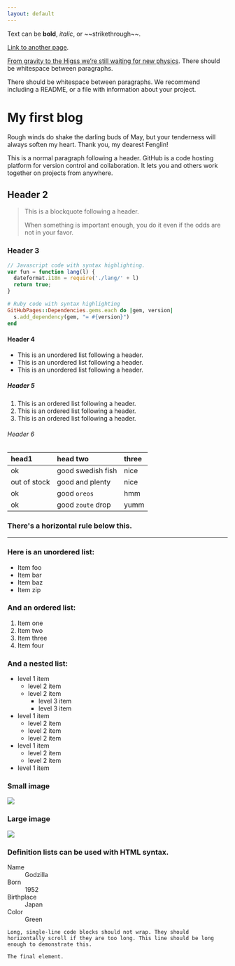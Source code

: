 ```yaml
---
layout: default
---
```


Text can be **bold**, _italic_, or \~\~strikethrough\~\~.

[Link to another page][1].

[From gravity to the Higss we’re still waiting for new physics]().
There should be whitespace between paragraphs.

There should be whitespace between paragraphs. We recommend including a README, or a file with information about your project.

# [][3]My first blog

Rough winds do shake the darling buds of May, but your tenderness will always soften my heart. Thank you, my dearest Fenglin!

This is a normal paragraph following a header. GitHub is a code hosting platform for version control and collaboration. It lets you and others work together on projects from anywhere.

## [][4]Header 2

> This is a blockquote following a header.
> 
> When something is important enough, you do it even if the odds are not in your favor.

### [][5]Header 3

```js
// Javascript code with syntax highlighting.
var fun = function lang(l) {
  dateformat.i18n = require('./lang/' + l)
  return true;
}
```

```ruby
# Ruby code with syntax highlighting
GitHubPages::Dependencies.gems.each do |gem, version|
  s.add_dependency(gem, "= #{version}")
end
```

#### [][6]Header 4

*   This is an unordered list following a header.
*   This is an unordered list following a header.
*   This is an unordered list following a header.

##### [][7]Header 5

1.  This is an ordered list following a header.
2.  This is an ordered list following a header.
3.  This is an ordered list following a header.

###### [][8]Header 6

| head1        | head two          | three |
|:-------------|:------------------|:------|
| ok           | good swedish fish | nice  |
| out of stock | good and plenty   | nice  |
| ok           | good `oreos`      | hmm   |
| ok           | good `zoute` drop | yumm  |

### There's a horizontal rule below this.

---- 

### Here is an unordered list:

*   Item foo
*   Item bar
*   Item baz
*   Item zip

### And an ordered list:

1.  Item one
1.  Item two
1.  Item three
1.  Item four

### And a nested list:

- level 1 item
  - level 2 item
  - level 2 item
	- level 3 item
	- level 3 item
- level 1 item
  - level 2 item
  - level 2 item
  - level 2 item
- level 1 item
  - level 2 item
  - level 2 item
- level 1 item

### Small image

![][image-1]

### Large image

![][image-2]


### Definition lists can be used with HTML syntax.

<dl>
<dt>Name</dt>
<dd>Godzilla</dd>
<dt>Born</dt>
<dd>1952</dd>
<dt>Birthplace</dt>
<dd>Japan</dd>
<dt>Color</dt>
<dd>Green</dd>
</dl>

```
Long, single-line code blocks should not wrap. They should horizontally scroll if they are too long. This line should be long enough to demonstrate this.
```

```
The final element.
```

[1]:	another-page
[3]:	#header-1
[4]:	#header-2
[5]:	#header-3
[6]:	#header-4
[7]:	#header-5
[8]:	#header-6

[image-1]:	https://assets-cdn.github.com/images/icons/emoji/octocat.png
[image-2]:	https://guides.github.com/activities/hello-world/branching.png